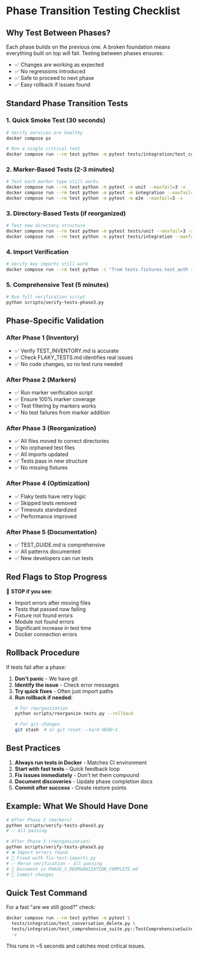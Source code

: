 # Phase Transition Testing Checklist

## Why Test Between Phases?

Each phase builds on the previous one. A broken foundation means everything built on top will fail. Testing between phases ensures:
- ✅ Changes are working as expected
- ✅ No regressions introduced
- ✅ Safe to proceed to next phase
- ✅ Easy rollback if issues found

## Standard Phase Transition Tests

### 1. Quick Smoke Test (30 seconds)
```bash
# Verify services are healthy
docker compose ps

# Run a single critical test
docker compose run --rm test python -m pytest tests/integration/test_conversation_delete.py -v
```

### 2. Marker-Based Tests (2-3 minutes)
```bash
# Test each marker type still works
docker compose run --rm test python -m pytest -m unit --maxfail=3 -x
docker compose run --rm test python -m pytest -m integration --maxfail=3 -x
docker compose run --rm test python -m pytest -m e2e --maxfail=3 -x
```

### 3. Directory-Based Tests (if reorganized)
```bash
# Test new directory structure
docker compose run --rm test python -m pytest tests/unit --maxfail=3 -x
docker compose run --rm test python -m pytest tests/integration --maxfail=3 -x
```

### 4. Import Verification
```bash
# Verify key imports still work
docker compose run --rm test python -c "from tests.fixtures.test_auth import TestAuthManager; print('✅ Imports OK')"
```

### 5. Comprehensive Test (5 minutes)
```bash
# Run full verification script
python scripts/verify-tests-phase3.py
```

## Phase-Specific Validation

### After Phase 1 (Inventory)
- ✅ Verify TEST_INVENTORY.md is accurate
- ✅ Check FLAKY_TESTS.md identifies real issues
- ✅ No code changes, so no test runs needed

### After Phase 2 (Markers)
- ✅ Run marker verification script
- ✅ Ensure 100% marker coverage
- ✅ Test filtering by markers works
- ✅ No test failures from marker addition

### After Phase 3 (Reorganization)
- ✅ All files moved to correct directories
- ✅ No orphaned test files
- ✅ All imports updated
- ✅ Tests pass in new structure
- ✅ No missing fixtures

### After Phase 4 (Optimization)
- ✅ Flaky tests have retry logic
- ✅ Skipped tests removed
- ✅ Timeouts standardized
- ✅ Performance improved

### After Phase 5 (Documentation)
- ✅ TEST_GUIDE.md is comprehensive
- ✅ All patterns documented
- ✅ New developers can run tests

## Red Flags to Stop Progress

🚨 **STOP if you see:**
- Import errors after moving files
- Tests that passed now failing
- Fixture not found errors
- Module not found errors
- Significant increase in test time
- Docker connection errors

## Rollback Procedure

If tests fail after a phase:

1. **Don't panic** - We have git
2. **Identify the issue** - Check error messages
3. **Try quick fixes** - Often just import paths
4. **Run rollback if needed**:
   ```bash
   # For reorganization
   python scripts/reorganize-tests.py --rollback
   
   # For git changes
   git stash  # or git reset --hard HEAD~1
   ```

## Best Practices

1. **Always run tests in Docker** - Matches CI environment
2. **Start with fast tests** - Quick feedback loop
3. **Fix issues immediately** - Don't let them compound
4. **Document discoveries** - Update phase completion docs
5. **Commit after success** - Create restore points

## Example: What We Should Have Done

```bash
# After Phase 2 (markers)
python scripts/verify-tests-phase3.py
# ✅ All passing

# After Phase 3 (reorganization) 
python scripts/verify-tests-phase3.py
# ❌ Import errors found
# 🔧 Fixed with fix-test-imports.py
# ✅ Rerun verification - all passing
# 📝 Document in PHASE_3_REORGANIZATION_COMPLETE.md
# 💾 Commit changes
```

## Quick Test Command

For a fast "are we still good?" check:

```bash
docker compose run --rm test python -m pytest \
  tests/integration/test_conversation_delete.py \
  tests/integration/test_comprehensive_suite.py::TestComprehensiveSuite::test_core_system_health \
  -v
```

This runs in ~5 seconds and catches most critical issues.
